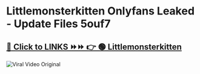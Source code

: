 
 # Littlemonsterkitten Onlyfans Leaked - Update Files 5ouf7

## <h2><a href="https://clipsfans.com/Littlemonsterkitten&ref=git">🔗 Click to LINKS ⏩⏩ 👉 🟢 Littlemonsterkitten </a></h2>

<a href="https://clipsfans.com/Littlemonsterkitten&ref=git" rel="nofollow" data-target="animated-image.originalLink"><img src="https://i.ibb.co.com/xMMVF88/686577567.gif" alt="Viral Video Original" style="max-width: 100%; display: inline-block;" data-target="animated-image.originalImage"></a>

